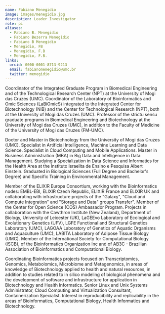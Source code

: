 ```yaml
---
name: Fabiano Menegidio
image: images/menegidio.jpg
description: Leader Investigator
role: pi
aliases:
  - Fabiano B. Menegidio
  - Fabiano Bezerra Menegidio
  - Fabiano B Menegidio
  - Menegidio, FB
  - Menegidio, F.B
  - Menegidio, F.B.
links:
  orcid: 0000-0001-8713-9213
  email: fabianomenegidio@umc.br
  twitter: menegidio
---
```


Coordinator of the Integrated Graduate Program in Biomedical Engineering and of the Technological Research Center (NPT) at the University of Mogi das Cruzes (UMC). Coordinator of the Laboratory of Bioinformatics and Omic Sciences (LaBiOmicS) integrated to the Integrated Center for Biotechnology (NIB) and the Center for Technological Research (NPT), both at the University of Mogi das Cruzes (UMC). Professor of the strictu sensu graduate programs in Biomedical Engineering and Biotechnology at the University of Mogi das Cruzes (UMC), in addition to the Faculty of Medicine of the University of Mogi das Cruzes (FM-UMC). 

Doctor and Master in Biotechnology from the University of Mogi das Cruzes (UMC). Specialist in Artificial Intelligence, Machine Learning and Data Science. Specialist in Cloud Computing and Mobile Applications. Master in Business Administration (MBA) in Big Data and Intelligence in Data Management. Studying a Specialization in Data Science and Informatics for the Health Area at the Instituto Israelita de Ensino e Pesquisa Albert Einstein. Graduated in Biological Sciences (Full Degree and Bachelor's Degree) and Specific Training in Environmental Management. 

Member of the ELIXIR Europa Consortium, working with the Bioinformatics nodes: EMBL-EBI, ELIXIR Czech Republic, ELIXIR France and ELIXIR UK and collaborating with infrastructure projects of the "Galaxy", "Cloud and Compute Integration" and "Storage and Data" groups Transfer". Member of the Center for Open Science (COS) Ambassador Program. Projects in collaboration with the Cawthron Institute (New Zealand), Department of Biology, University of Leicester (UK), LaGEEvo Laboratory of Ecological and Evolutionary Genetics (UFV), LGFE Functional and Structural Genetics Laboratory (UMC), LAGOAA Laboratory of Genetics of Aquatic Organisms and Aquaculture (UMC), LABITA Laboratory of Adipose Tissue Biology (UMC). Member of the International Society for Computational Biology (ISCB), of the Bioinformatics Organization Inc and of AB3C - Brazilian Association of Bioinformatics and Computational Biology. 

Coordinating Bioinformatics projects focused on Transcriptomics, Genomics, Metabolomics, Microbiome and Metagenomics, in areas of knowledge of Biotechnology applied to health and natural resources, in addition to studies related to in silico modeling of biological phenomena and the development of software and infrastructure for application in Biotechnology and Health Informatics. Senior Linux and Unix Systems Administrator, Cloud Computing and Virtualization Consultant, Containerization Specialist. Interest in reproducibility and replicability in the areas of Bioinformatics, Computational Biology, Health Informatics and Biotechnology.
